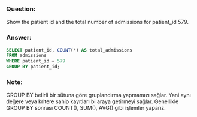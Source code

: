 ### Question:
Show the patient id and the total number of admissions for patient_id 579.
### Answer:
```SQL
SELECT patient_id, COUNT(*) AS total_admissions
FROM admissions
WHERE patient_id = 579
GROUP BY patient_id;
```
### Note:
GROUP BY belirli bir sütuna göre gruplandırma yapmamızı sağlar. Yani aynı değere veya kritere sahip
kayıtları bi araya getirmeyi sağlar.
Genellikle GROUP BY sonrası COUNT(), SUM(), AVG() gibi işlemler yaparız.
